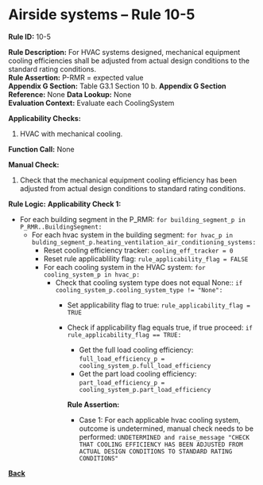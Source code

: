 # Airside systems – Rule 10-5

**Rule ID:** 10-5
 
**Rule Description:** For HVAC systems designed, mechanical equipment cooling efficiencies shall be adjusted from actual design conditions to the standard rating conditions.  
**Rule Assertion:** P-RMR = expected value                                           
**Appendix G Section:** Table G3.1 Section 10 b. 
**Appendix G Section Reference:** None
**Data Lookup:** None  
**Evaluation Context:** Evaluate each CoolingSystem  

**Applicability Checks:** 

1. HVAC with mechanical cooling.

**Function Call:** None

**Manual Check:** 

 1. Check that the mechanical equipment cooling efficiency has been adjusted from actual design conditions to standard rating conditions.  


**Rule Logic:**
**Applicability Check 1:** 
- For each building segment in the P_RMR: `for building_segment_p in P_RMR..BuildingSegment:`
    - For each hvac system in the building segment: `for hvac_p in bulding_segment_p.heating_ventilation_air_conditioning_systems:`
        - Reset cooling efficiency tracker: `cooling_eff_tracker = 0`
        - Reset rule applicablility flag: `rule_applicability_flag = FALSE`
        - For each cooling system in the HVAC system: `for cooling_system_p in hvac_p:`
            - Check that cooling system type does not equal None:: `if cooling_system_p.cooling_system_type != "None":`
                - Set applicability flag to true: `rule_applicability_flag = TRUE`
                - Check if applicability flag equals true, if true proceed: `if rule_applicability_flag == TRUE:`
                    - Get the full load cooling efficiency: `full_load_efficiency_p = cooling_system_p.full_load_efficiency`
                    - Get the part load cooling efficiency: `part_load_efficiency_p = cooling_system_p.part_load_efficiency`
                    
                    **Rule Assertion:**
                    - Case 1: For each applicable hvac cooling system, outcome is undetermined, manual check needs to be performed: `UNDETERMINED and raise_message "CHECK THAT COOLING EFFICIENCY HAS BEEN ADJUSTED FROM ACTUAL DESIGN CONDITIONS TO STANDARD RATING CONDITIONS"` 

 **[Back](../_toc.md)**
